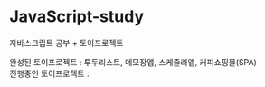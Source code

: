 # JavaScript-study

자바스크립트 공부 + 토이프로젝트

완성된 토이프로젝트 : 투두리스트, 메모장앱, 스케줄러앱, 커피쇼핑몰(SPA) <br>
진행중인 토이프로젝트 :

